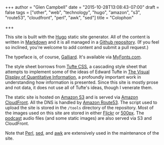 +++
author = "Glen Campbell"
date = "2015-10-28T13:08:43-07:00"
draft = false
tags = ["other", "web", "technology", "hugo", "amazon", "s3", "route53", "cloudfront", "perl", "awk", "sed"]
title = "Colophon"

+++

This site is built with the [Hugo](http://gohugo.io) static site generator.
All of the content is written in 
[Markdown](http://daringfireball.net/projects/markdown/)
and it is all managed in a 
[Github repository](https://github.com/gecampbell/galliard.xyz).
(If you feel so inclined, you're welcome to add content
and submit a pull request.)

The typeface is, of course, 
[Galliard](/about.html).
It's available via 
[MyFonts.com](https://www.myfonts.com/fonts/itc/galliard/buy.html).

The style sheet borrows from 
[Tufte CSS](https://github.com/edwardtufte/tufte-css/),
a cascading style sheet that attempts to implement some of
the ideas of Edward Tufte in 
[The Visual Display of Quantitative Information](http://www.amazon.com/The-Visual-Display-Quantitative-Information/dp/0961392142),
a profoundly important work in understanding how information is presented.
Since this site is mostly prose and not data, it does not use all
of Tufte's ideas, though I venerate them.

The static site is hosted on 
[Amazon S3](https://aws.amazon.com/s3/)
and is served via
[Amazon CloudFront](https://aws.amazon.com/cloudfront/).
All the DNS is handled by
[Amazon Route53](https://aws.amazon.com/route53/).
The script used to upload the site is stored in the `/tools`
directory of the repository.
Most of the images used on this site are stored in either
[Flickr](http://flickr.glenc.co)
or
[500px](http://500px.glenc.co). 
The [podcast](/podcast.html) audio files (and some static images)
are also served via S3 and CloudFront. 

Note that 
[Perl](https://www.perl.org),
[sed](https://www.gnu.org/software/sed/manual/sed.html), and
[awk](http://www.gnu.org/software/gawk/manual/gawk.html)
are extensively used in the maintenance of the site.
